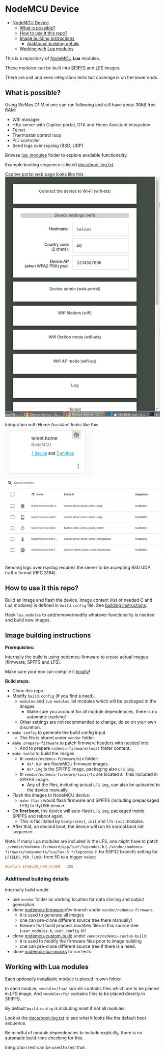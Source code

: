 # NodeMCU Device

<!-- @import "[TOC]" {cmd="toc" depthFrom=1 depthTo=6 orderedList=false} -->

<!-- code_chunk_output -->

- [NodeMCU Device](#-nodemcu-device)
  - [What is possible?](#-what-is-possible)
  - [How to use it this repo?](#-how-to-use-it-this-repo)
  - [Image building instructions](#-image-building-instructions)
    - [Additional building details](#-additional-building-details)
  - [Working with Lua modules](#-working-with-lua-modules)

<!-- /code_chunk_output -->

This is a repository of [NodeMCU](https://en.wikipedia.org/wiki/NodeMCU) **Lua** modules.

These modules can be built into [SPIFFS](https://nodemcu.readthedocs.io/en/release/spiffs/) and [LFS](https://nodemcu.readthedocs.io/en/release/lfs/) images.

There are unit and even integration tests but coverage is on the lower ends.

## What is possible?

Using WeMos D1 Mini one can run following and still have about 30kB free RAM:

- Wifi manager
- Http server with Captive portal, OTA and Home Assistant integration
- Telnet
- Thermostat control loop
- PID controller
- Send logs over rsyslog (BSD, UDP)

Browse [lua_modules](lua_modules) folder to explore available functionality.

Example booting sequence is listed [docs/boot-log.txt](docs/boot-log.txt).

Captive portal web page looks like this ![portal](docs/portal.png)

Integration with Home Assistant looks like this ![hass](docs/2023-01-22_22-46.png) ![hass2](docs/2023-01-22_22-47.png)

Sending logs over rsyslog requires the server to be accepting BSD UDP traffic format (RFC 3164).

## How to use it this repo?

Build an image and flash the device. Image content (list of needed C and Lua modules) is defined in `build.config` file. See [building instructions](#image-building-instructions).

Hack `lua_modules` to add/remove/modify whatever functionality is needed and build new images.

## Image building instructions

**Prerequisites:**

Internally the build is using [nodemcu-firmware](https://github.com/nodemcu/nodemcu-firmware) to create actual images (firmware, SPFFS and LFS).

Make sure your env can compile it [locally](https://nodemcu.readthedocs.io/en/latest/build/#linux-build-environment)!

**Build steps:**

- Clone _this_ repo.
- Modify `build.config` (if you find a need).
  - `modules` and `lua-modules` list modules which will be packaged in the images.
    - Make sure you account for all module dependencies, there is no automatic tracking!
  - Other settings are not recommended to change, do so on your own discretion.
- `make config` to generate the build config input.
  - The file is stored under `vendor` folder.
- `make prepare-firmware` to patch firmware headers with needed into:
  - And to prepare `nodemcu-firmware/local` folder content.
- `make build` to build the images.
  - In `vendor/nodemcu-firmware/bin` folder:
    - `0x*.bin` are NodeMCU firmware images.
    - `0x*.img` is the SPIFFS image, packaging also `LFS.img`.
  - In `vendor/nodemcu-firmware/local/fs` are located all files included in SPIFFS image.
    - Any of the files, including actual `LFS.img`, can also be uploaded to the device manually.
- Flash the images to NodeMCU device.
  - `make flash` would flash firmware and SPIFFS (including prepackaged LFS) to ttyUSB device.
- On **first boot**, the device will auto-flash `LFS.img`, packaged inside SPIFFS and reboot again.
  - This is facilitated by `bootprotect`, `init` and `lfs-init` modules.
- After that, on second boot, the device will run its normal boot init sequence.

Note: if many Lua modules are included in the LFS, one might have to patch `./vendor/nodemcu-firmware/app/lua*/lopcodes.h` (`./vendor/nodemcu-firmware/components/lua/lua-5.*/lopcodes.h` for ESP32 branch) setting for `LFIELDS_PER_FLUSH` from 50 to a bigger value:

```c
#define LFIELDS_PER_FLUSH	200
```

### Additional building details

Internally build would:

- use `vendor` folder as working location for data cloning and output generation
- clone [nodemcu-firmware](https://github.com/nodemcu/nodemcu-firmware):_dev_ branch under `vendor/nodemcu-firmware`.
  - it is used to generate all images
  - one can pre-clone different source tree there manually!
  - _Beware_ that build process modifies files in this source tree (`user_modules.h`, `user_config.h`)!
- clone [nodemcu-custom-build](https://github.com/fikin/nodemcu-custom-build) under `vendor/nodemcu-custom-build`
  - it is used to modify the firmware files prior to image building
  - one can pre-clone different source tree if there is a need.
- clone [nodemcu-lua-mocks](https://github.com/fikin/nodemcu-lua-mocks) to run tests

## Working with Lua modules

Each optionally installable module is placed in own folder.

In each module, `<module>/lua/` sub-dir contains files which are to be placed in LFS image.
And `<module>/fs/` contains files to be placed directly in SPIFFS.

By default `build.config` is including most if not all modules.

Look at the [docs/boot-log.txt](docs/boot-log.txt) to see what it looks like the default boot sequence.

Be mindful of module dependencies to include explicitly, there is no automatic build-time checking for this.

Integration test can be used to test that.
